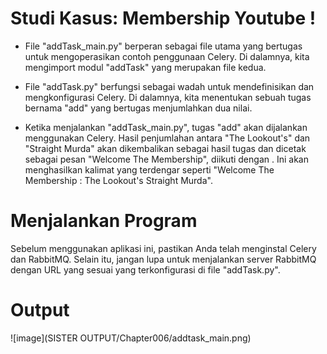 # Studi Kasus: Membership Youtube !

- File "addTask_main.py" berperan sebagai file utama yang bertugas untuk mengoperasikan contoh penggunaan Celery. Di dalamnya, kita mengimport modul "addTask" yang merupakan file kedua.

- File "addTask.py" berfungsi sebagai wadah untuk mendefinisikan dan mengkonfigurasi Celery. Di dalamnya, kita menentukan sebuah tugas bernama "add" yang bertugas menjumlahkan dua nilai.

- Ketika menjalankan "addTask_main.py", tugas "add" akan dijalankan menggunakan Celery. Hasil penjumlahan antara "The Lookout's" dan "Straight Murda" akan dikembalikan sebagai hasil tugas dan dicetak sebagai pesan "Welcome The Membership", diikuti dengan <result>. Ini akan menghasilkan kalimat yang terdengar seperti "Welcome The Membership : The Lookout's Straight Murda".

# Menjalankan Program
  
Sebelum menggunakan aplikasi ini, pastikan Anda telah menginstal Celery dan RabbitMQ. Selain itu, jangan lupa untuk menjalankan server RabbitMQ dengan URL yang sesuai yang terkonfigurasi di file "addTask.py".

# Output
![image](SISTER OUTPUT/Chapter006/addtask_main.png)